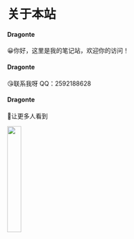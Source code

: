 # 关于本站

<!-- chat:start -->

#### **Dragonte**

😀你好，这里是我的笔记站，欢迎你的访问！

#### **Dragonte**

😘联系我呀 QQ：2592188628

#### **Dragonte**

📢让更多人看到

<img src="https://dragonte.top/navbar/qr.png" width="25%"></img>

<!-- chat:end -->